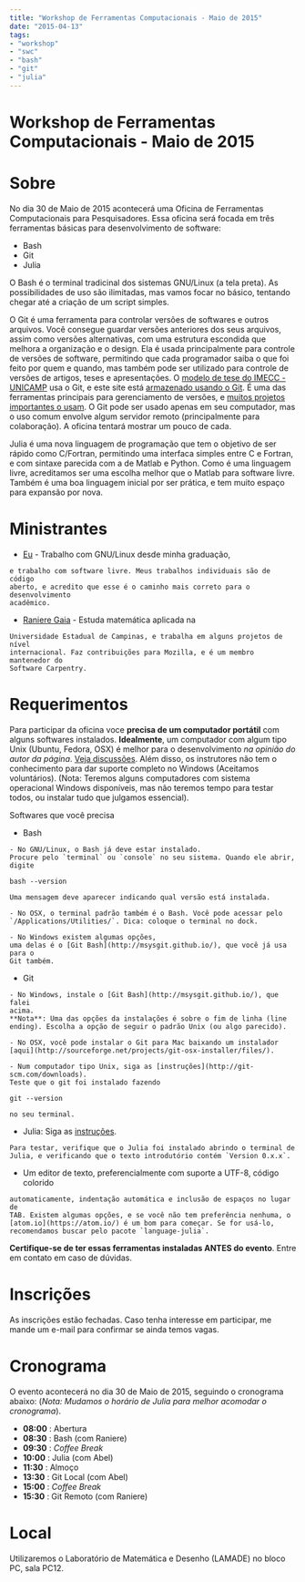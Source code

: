 ```yaml
---
title: "Workshop de Ferramentas Computacionais - Maio de 2015"
date: "2015-04-13"
tags:
- "workshop"
- "swc"
- "bash"
- "git"
- "julia"
---
```


# Workshop de Ferramentas Computacionais - Maio de 2015


# Sobre

No dia 30 de Maio de 2015 acontecerá uma Oficina de Ferramentas Computacionais
para Pesquisadores.
Essa oficina será focada em três ferramentas básicas para desenvolvimento de
software:

  - Bash
  - Git
  - Julia

O Bash é o terminal tradicinal dos sistemas GNU/Linux (a tela preta).
As possibilidades de uso são ilimitadas, mas vamos focar no básico,
tentando chegar até a criação de um script simples.

O Git é uma ferramenta para controlar versões de softwares e outros arquivos.
Você consegue guardar versões anteriores dos seus arquivos, assim como versões
alternativas, com uma estrutura escondida que melhora a organização e o design.
Ela é usada principalmente para controle de versões de software, permitindo que
cada programador saiba o que foi feito por quem e quando, mas também pode ser
utilizado para controle de versões de artigos, teses e apresentações.
O [modelo de tese do IMECC - UNICAMP](https://github.com/lpoo/modelo_tese_imecc)
usa o Git, e este site está [armazenado usando o
Git](https://github.com/abelsiqueira/abelsiqueira.github.io).
É uma das ferramentas principais para gerenciamento de versões, e [muitos
projetos importantes o usam](https://git.wiki.kernel.org/index.php/GitProjects).
O Git pode ser usado apenas em seu computador, mas o uso comum envolve algum
servidor remoto (principalmente para colaboração). A oficina tentará mostrar um
pouco de cada.

Julia é uma nova linguagem de programação que tem o objetivo de ser rápido como
C/Fortran, permitindo uma interfaca simples entre C e Fortran, e com sintaxe
parecida com a de Matlab e Python.
Como é uma linguagem livre, acreditamos ser uma escolha melhor que o Matlab para
software livre.
Também é uma boa linguagem inicial por ser prática, e tem muito espaço para
expansão por nova.

# Ministrantes

  - [Eu]({{local_prefix}}/) - Trabalho com GNU/Linux desde minha graduação,
```
e trabalho com software livre. Meus trabalhos individuais são de código
aberto, e acredito que esse é o caminho mais correto para o desenvolvimento
acadêmico.
```
  - [Raniere Gaia](http://rgaiacs.com/) - Estuda matemática aplicada na
```
Universidade Estadual de Campinas, e trabalha em alguns projetos de nível
internacional. Faz contribuições para Mozilla, e é um membro mantenedor do
Software Carpentry.
```

# Requerimentos

Para participar da oficina voce **precisa de um computador portátil**
com alguns softwares instalados.
**Idealmente**, um computador com algum tipo Unix (Ubuntu, Fedora, OSX) é melhor
para o desenvolvimento _na opinião do autor da página_.
[Veja
discussões](http://www.quora.com/Is-it-important-for-modern-programmers-to-know-use-Unix-Why).
Além disso, os instrutores não tem o conhecimento para dar suporte completo no
Windows (Aceitamos voluntários).
(Nota: Teremos alguns computadores com sistema operacional Windows disponíveis,
mas não teremos tempo para testar todos, ou instalar tudo que julgamos
essencial).

Softwares que você precisa

  - Bash
```
- No GNU/Linux, o Bash já deve estar instalado.
Procure pelo `terminal` ou `console` no seu sistema. Quando ele abrir,
digite
```

```
bash --version
```

```
Uma mensagem deve aparecer indicando qual versão está instalada.
```

```
- No OSX, o terminal padrão também é o Bash. Você pode acessar pelo
`/Applications/Utilities/`. Dica: coloque o terminal no dock.
```

```
- No Windows existem algumas opções,
uma delas é o [Git Bash](http://msysgit.github.io/), que você já usa para o
Git também.
```

  - Git
```
- No Windows, instale o [Git Bash](http://msysgit.github.io/), que falei
acima.
**Nota**: Uma das opções da instalações é sobre o fim de linha (line
ending). Escolha a opção de seguir o padrão Unix (ou algo parecido).
```

```
- No OSX, você pode instalar o Git para Mac baixando um instalador
[aqui](http://sourceforge.net/projects/git-osx-installer/files/).
```

```
- Num computador tipo Unix, siga as [instruções](http://git-scm.com/downloads).
Teste que o git foi instalado fazendo
```

```
git --version
```

```
no seu terminal.
```

  - Julia: Siga as [instruções](http://julialang.org/downloads/).
```
Para testar, verifique que o Julia foi instalado abrindo o terminal de
Julia, e verificando que o texto introdutório contém `Version 0.x.x`.
```

  - Um editor de texto, preferencialmente com suporte a UTF-8, código colorido
```
automaticamente, indentação automática e inclusão de espaços no lugar de
TAB. Existem algumas opções, e se você não tem preferência nenhuma, o
[atom.io](https://atom.io/) é um bom para começar. Se for usá-lo,
recomendamos buscar pelo pacote `language-julia`.
```

**Certifique-se de ter essas ferramentas instaladas ANTES do evento**. Entre em
contato em caso de dúvidas.

# Inscrições

As inscrições estão fechadas. Caso tenha interesse em participar, me mande um
e-mail para confirmar se ainda temos vagas.

# Cronograma

O evento acontecerá no dia 30 de Maio de 2015, seguindo o cronograma abaixo:
(*Nota: Mudamos o horário de Julia para melhor acomodar o cronograma*).

  - **08:00** : Abertura
  - **08:30** : Bash (com Raniere)
  - **09:30** : _Coffee Break_
  - **10:00** : Julia (com Abel)
  - **11:30** : Almoço
  - **13:30** : Git Local (com Abel)
  - **15:00** : _Coffee Break_
  - **15:30** : Git Remoto (com Raniere)

# Local

Utilizaremos o Laboratório de Matemática e Desenho (LAMADE) no bloco PC, sala
PC12.
